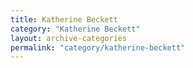 ```yaml
---
title: Katherine Beckett
category: "Katherine Beckett"
layout: archive-categories
permalink: "category/katherine-beckett"
---
```

